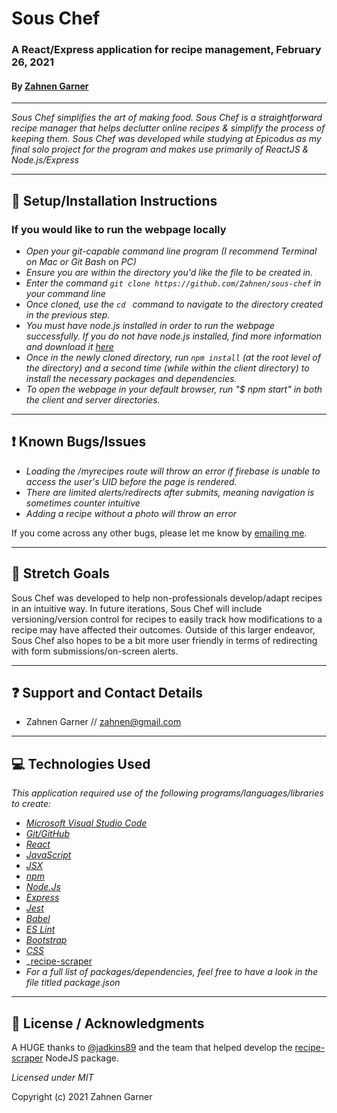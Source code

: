 # Sous Chef
### A React/Express application for recipe management, February 26, 2021

#### By [Zahnen Garner](https://www.github.com/zahnen)

---  

_Sous Chef simplifies the art of making food. Sous Chef is a straightforward recipe manager that helps declutter online recipes & simplify the process of keeping them. Sous Chef was developed while studying at Epicodus as my final solo project for the program and makes use primarily of ReactJS & Node.js/Express_

---  

## 🔧 Setup/Installation Instructions

### If you would like to run the webpage locally

* _Open your git-capable command line program (I recommend Terminal on Mac or Git Bash on PC)_
* _Ensure you are within the directory you'd like the file to be created in._
* _Enter the command `git clone https://github.com/Zahnen/sous-chef` in your command line_
* _Once cloned, use the `cd ` command to navigate to the directory created in the previous step._
* _You must have node.js installed in order to run the webpage successfully. If you do not have node.js installed, find more information and download it [here](https://nodejs.org/en/download/)_
* _Once in the newly cloned directory, run `npm install` (at the root level of the directory) and a second time (while within the client directory) to install the necessary packages and dependencies._
* _To open the webpage in your default browser, run "$ npm start" in *both* the client and server directories._

---  

## ❗ Known Bugs/Issues

* _Loading the /myrecipes route will throw an error if firebase is unable to access the user's UID before the page is rendered._
* _There are limited alerts/redirects after submits, meaning navigation is sometimes counter intuitive_
* _Adding a recipe without a photo will throw an error_


If you come across any other bugs, please let me know by [emailing me](mailto:zahnen@gmail.com).

---  

## 🌟 Stretch Goals

Sous Chef was developed to help non-professionals develop/adapt recipes in an intuitive way. In future iterations, Sous Chef will include versioning/version control for recipes to easily track how modifications to a recipe may have affected their outcomes. Outside of this larger endeavor, Sous Chef also hopes to be a bit more user friendly in terms of redirecting with form submissions/on-screen alerts.

---  

## ❓ Support and Contact Details

- Zahnen Garner // zahnen@gmail.com

---  

## 💻 Technologies Used

_This application required use of the following programs/languages/libraries to create:_
- _[Microsoft Visual Studio Code](https://code.visualstudio.com/)_
- _[Git/GitHub](https://github.com/)_
- _[React](https://reactjs.org/)_
- _[JavaScript](https://www.w3schools.com/js/js_es6.asp)_
- _[JSX](https://reactjs.org/docs/introducing-jsx.html)_
- _[npm](https://www.npmjs.com/)_
- _[Node.Js](https://nodejs.org/en/)_
- _[Express](https://expressjs.com/)_
- _[Jest](https://jestjs.io/)_
- _[Babel](https://babeljs.io/)_
- _[ES Lint](https://eslint.org/)_
- _[Bootstrap](https://getbootstrap.com/)_
- _[CSS](https://developer.mozilla.org/en-US/docs/Learn/CSS)_
- _[recipe-scraper](https://github.com/jadkins89/Recipe-Scraper#readme)
- _For a full list of packages/dependencies, feel free to have a look in the file titled package.json_


---  

## 📃  License / Acknowledgments

A HUGE thanks to [@jadkins89](https://github.com/jadkins89) and the team that helped develop the [recipe-scraper](https://github.com/jadkins89/Recipe-Scraper#readme) NodeJS package.

*Licensed under MIT*

Copyright (c) 2021 Zahnen Garner